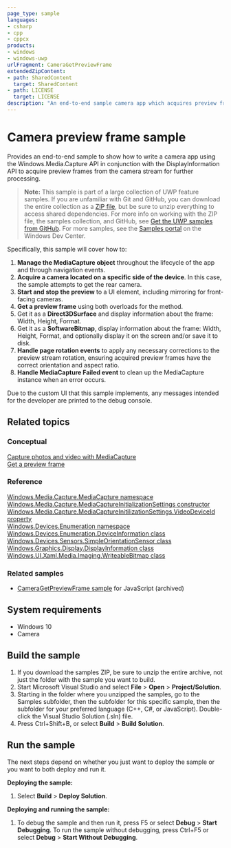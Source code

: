 ```yaml
---
page_type: sample
languages:
- csharp
- cpp
- cppcx
products:
- windows
- windows-uwp
urlFragment: CameraGetPreviewFrame
extendedZipContent:
- path: SharedContent
  target: SharedContent
- path: LICENSE
  target: LICENSE
description: "An end-to-end sample camera app which acquires preview frames from the camera stream for further processing."
---
```


<!---
  category: AudioVideoAndCamera 
  samplefwlink: http://go.microsoft.com/fwlink/p/?LinkId=620516
--->

# Camera preview frame sample

Provides an end-to-end sample to show how to write a camera app using the Windows.Media.Capture API in conjunction with 
the DisplayInformation API to acquire preview frames from the camera stream for further processing.

> **Note:** This sample is part of a large collection of UWP feature samples. 
> If you are unfamiliar with Git and GitHub, you can download the entire collection as a 
> [ZIP file](https://github.com/Microsoft/Windows-universal-samples/archive/master.zip), but be 
> sure to unzip everything to access shared dependencies. For more info on working with the ZIP file, 
> the samples collection, and GitHub, see [Get the UWP samples from GitHub](https://aka.ms/ovu2uq). 
> For more samples, see the [Samples portal](https://aka.ms/winsamples) on the Windows Dev Center. 

Specifically, this sample will cover how to:

1. **Manage the MediaCapture object** throughout the lifecycle of the app and through navigation events.
2. **Acquire a camera located on a specific side of the device**. In this case, the sample attempts to get the rear camera.
3. **Start and stop the preview** to a UI element, including mirroring for front-facing cameras.
4. **Get a preview frame** using both overloads for the method.
  1. Get it as a **Direct3DSurface** and display information about the frame: Width, Height, Format.
  2. Get it as a **SoftwareBitmap**, display information about the frame: Width, Height, Format, and optionally display it on the screen and/or save it to disk.
5. **Handle page rotation events** to apply any necessary corrections to the preview stream rotation, ensuring acquired preview frames have the correct orientation and aspect ratio.
6. **Handle MediaCapture Failed event** to clean up the MediaCapture instance when an error occurs.

Due to the custom UI that this sample implements, any messages intended for the developer are printed to the debug console.

## Related topics

### Conceptual

[Capture photos and video with MediaCapture](https://msdn.microsoft.com/library/windows/apps/mt243896)  
[Get a preview frame](http://go.microsoft.com/fwlink/?LinkId=627229)  

### Reference

[Windows.Media.Capture.MediaCapture namespace](https://msdn.microsoft.com/library/windows/apps/windows.media.devices.aspx)  
[Windows.Media.Capture.MediaCaptureInitializationSettings constructor](https://msdn.microsoft.com/library/windows/apps/windows.media.capture.mediacaptureinitializationsettings.mediacaptureinitializationsettings.aspx)  
[Windows.Media.Capture.MediaCaptureInitilizationSettings.VideoDeviceId property](https://msdn.microsoft.com/library/windows/apps/windows.media.capture.mediacaptureinitializationsettings.videodeviceid.aspx)  
[Windows.Devices.Enumeration namespace](https://msdn.microsoft.com/library/windows/apps/windows.devices.enumeration.aspx)  
[Windows.Devices.Enumeration.DeviceInformation class](https://msdn.microsoft.com/library/windows/apps/windows.devices.enumeration.deviceinformation)  
[Windows.Devices.Sensors.SimpleOrientationSensor class](https://msdn.microsoft.com/library/windows/apps/windows.devices.sensors.simpleorientationsensor.aspx)  
[Windows.Graphics.Display.DisplayInformation class](https://msdn.microsoft.com/library/windows/apps/windows.graphics.display.displayinformation.aspx)  
[Windows.UI.Xaml.Media.Imaging.WriteableBitmap class](https://msdn.microsoft.com/library/windows/apps/windows.ui.xaml.media.imaging.writeablebitmap.aspx)  

### Related samples

* [CameraGetPreviewFrame sample](/archived/CameraGetPreviewFrame/) for JavaScript (archived)

## System requirements

* Windows 10
* Camera

## Build the sample

1. If you download the samples ZIP, be sure to unzip the entire archive, not just the folder with the sample you want to build. 
2. Start Microsoft Visual Studio and select **File** \> **Open** \> **Project/Solution**.
3. Starting in the folder where you unzipped the samples, go to the Samples subfolder, then the subfolder for this specific sample, then the subfolder for your preferred language (C++, C#, or JavaScript). Double-click the Visual Studio Solution (.sln) file.
4. Press Ctrl+Shift+B, or select **Build** \> **Build Solution**.

## Run the sample

The next steps depend on whether you just want to deploy the sample or you want to both deploy and run it.

**Deploying the sample:**

1.  Select **Build** \> **Deploy Solution**.

**Deploying and running the sample:**

1.  To debug the sample and then run it, press F5 or select **Debug** \> **Start Debugging**. To run the sample without debugging, press Ctrl+F5 or select **Debug** \> **Start Without Debugging**.



